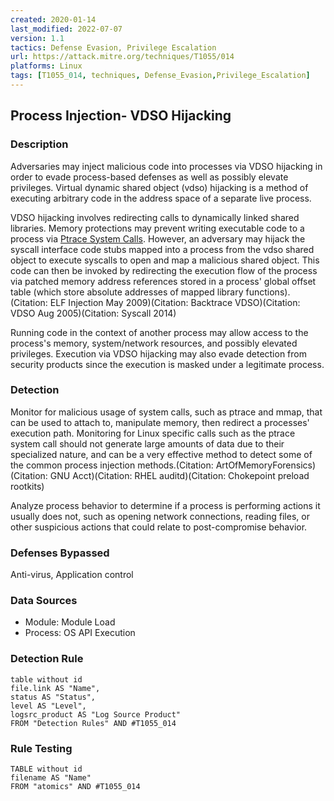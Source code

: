 ```yaml
---
created: 2020-01-14
last_modified: 2022-07-07
version: 1.1
tactics: Defense Evasion, Privilege Escalation
url: https://attack.mitre.org/techniques/T1055/014
platforms: Linux
tags: [T1055_014, techniques, Defense_Evasion,Privilege_Escalation]
---
```


## Process Injection- VDSO Hijacking

### Description

Adversaries may inject malicious code into processes via VDSO hijacking in order to evade process-based defenses as well as possibly elevate privileges. Virtual dynamic shared object (vdso) hijacking is a method of executing arbitrary code in the address space of a separate live process. 

VDSO hijacking involves redirecting calls to dynamically linked shared libraries. Memory protections may prevent writing executable code to a process via [Ptrace System Calls](https://attack.mitre.org/techniques/T1055/008). However, an adversary may hijack the syscall interface code stubs mapped into a process from the vdso shared object to execute syscalls to open and map a malicious shared object. This code can then be invoked by redirecting the execution flow of the process via patched memory address references stored in a process' global offset table (which store absolute addresses of mapped library functions).(Citation: ELF Injection May 2009)(Citation: Backtrace VDSO)(Citation: VDSO Aug 2005)(Citation: Syscall 2014)

Running code in the context of another process may allow access to the process's memory, system/network resources, and possibly elevated privileges. Execution via VDSO hijacking may also evade detection from security products since the execution is masked under a legitimate process.  

### Detection

Monitor for malicious usage of system calls, such as ptrace and mmap, that can be used to attach to, manipulate memory, then redirect a processes' execution path. Monitoring for Linux specific calls such as the ptrace system call should not generate large amounts of data due to their specialized nature, and can be a very effective method to detect some of the common process injection methods.(Citation: ArtOfMemoryForensics)(Citation: GNU Acct)(Citation: RHEL auditd)(Citation: Chokepoint preload rootkits) 

Analyze process behavior to determine if a process is performing actions it usually does not, such as opening network connections, reading files, or other suspicious actions that could relate to post-compromise behavior. 

### Defenses Bypassed

Anti-virus, Application control

### Data Sources

  - Module: Module Load
  -  Process: OS API Execution
### Detection Rule

```dataview
table without id
file.link AS "Name",
status AS "Status",
level AS "Level",
logsrc_product AS "Log Source Product"
FROM "Detection Rules" AND #T1055_014
```

### Rule Testing

```dataview
TABLE without id
filename AS "Name"
FROM "atomics" AND #T1055_014
```
